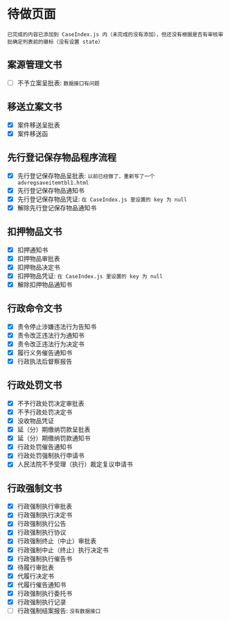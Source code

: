 # 待做页面

`已完成的内容已添加到 CaseIndex.js 内（未完成的没有添加），但还没有根据是否有审核审批确定列表前的徽标（没有设置 state）`

## 案源管理文书

- [ ] 不予立案呈批表: `数据接口有问题`

## 移送立案文书

- [x] 案件移送呈批表
- [x] 案件移送函

## 先行登记保存物品程序流程

- [x] 先行登记保存物品呈批表: `以前已经做了，重新写了一个 advregsaveitemtbl1.html`
- [x] 先行登记保存物品通知书
- [x] 先行登记保存物品凭证: `在 CaseIndex.js 里设置的 key 为 null`
- [x] 解除先行登记保存物品通知书

## 扣押物品文书

- [x] 扣押通知书
- [x] 扣押物品审批表
- [x] 扣押物品决定书
- [x] 扣押物品凭证: `在 CaseIndex.js 里设置的 key 为 null`
- [x] 解除扣押物品通知书

## 行政命令文书

- [x] 责令停止涉嫌违法行为告知书
- [x] 责令改正违法行为通知书
- [x] 责令改正违法行为决定书
- [x] 履行义务催告通知书
- [x] 行政执法后督察报告

## 行政处罚文书

- [x] 不予行政处罚决定审批表
- [x] 不予行政处罚决定书
- [x] 没收物品凭证
- [x] 延（分）期缴纳罚款呈批表
- [x] 延（分）期缴纳罚款通知书
- [x] 行政处罚催告通知书
- [x] 行政处罚强制执行申请书
- [x] 人民法院不予受理（执行）裁定复议申请书

## 行政强制文书

- [x] 行政强制执行审批表
- [x] 行政强制执行决定书
- [x] 行政强制执行公告
- [x] 行政强制执行协议
- [x] 行政强制终止（中止）审批表
- [x] 行政强制中止（终止）执行决定书
- [x] 行政强制执行催告书
- [x] 待履行审批表
- [x] 代履行决定书
- [x] 代履行催告通知书
- [x] 行政强制执行委托书
- [x] 行政强制执行记录
- [ ] 行政强制结案报告: `没有数据接口`